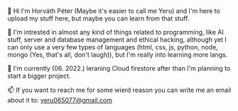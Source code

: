 👋 Hi I'm Horváth Péter (Maybe it's easier to call me Yeru) and I'm here to upload my stuff here, but maybe you can learn from that stuff.

👀 I'm intrested in almost any kind of things related to programming, like AI stuff, server and database management and ethical hacking, although yet I can only use a very few types of languages (html, css, js, python, node, mongo (Yes, that's all, don't laugh)), but I'm really into learning more langs.

🌱 I'm currently (06. 2022.) leraning Cloud firestore after than I'm planning to start a bigger project.

📫 If you want to reach me for some wierd reason you can write me an email about it to: yeru065077@gmail.com
